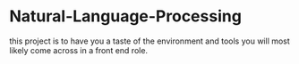 # Natural-Language-Processing
this project is to have you a taste of the environment and tools you will most likely come across in a front end role.
